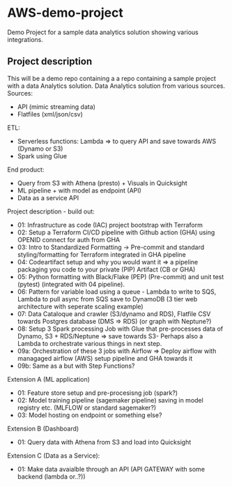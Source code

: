 # AWS-demo-project
Demo Project for a sample data analytics solution showing various integrations.

## Project description
This will be a demo repo containing a a repo containing a sample project with a data Analytics solution. Data Analytics solution from various sources. 
Sources:
- API (mimic streaming data)
- Flatfiles (xml/json/csv)

ETL:
- Serverless functions: Lambda => to query API and save towards AWS (Dynamo or S3)
- Spark using Glue

End product:
- Query from S3 with Athena (presto) + Visuals in Quicksight
- ML pipeline + with model as endpoint (API)
- Data as a service API

Project description - build out:
- 01: Infrastructure as code (IAC) project bootstrap with Terraform
- 02: Setup a Terraform CI/CD pipeline with Github action (GHA) using OPENID connect for auth from GHA
- 03: Intro to Standardized Formatting -> Pre-commit and standard styling/formatting for Terraform integrated in GHA pipeline
- 04: Codeartifact setup and why you would want it => a pipeline packaging you code to your private (PIP) Artifact (CB or GHA)
- 05: Python formatting with Black/Flake (PEP) (Pre-commit) and unit test (pytest) (integrated with 04 pipeline).  
- 06: Pattern for variable load using a queue - Lambda to write to SQS, Lambda to pull async from SQS save to DynamoDB (3 tier web architecture with seperate scaling example)
- 07: Data Cataloque and crawler (S3/dynamo and RDS), Flatfile CSV towards Postgres database (DMS => RDS) (or graph with Neptune?) 
- 08: Setup 3 Spark processing Job with Glue that pre-processes data of Dynamo, S3 + RDS/Neptune => save towards S3- Perhaps also a Lambda to orchestrate various things in next step.
- 09a: Orchestration of these 3 jobs with Airflow => Deploy airflow with managaged airflow (AWS) setup pipeline and GHA towards it
- 09b: Same as a but with Step Functions?


Extension A (ML application)
- 01: Feature store setup and pre-procesisng job (spark?)
- 02: Model training pipeline (sagemaker pipeline) saving in model registry etc. (MLFLOW or standard sagemaker?)
- 03: Model hosting on endpoint or something else?

Extension B (Dashboard)
- 01: Query data with Athena from S3 and load into Quicksight

Extension C (Data as a Service):
- 01: Make data avaialble through an API (API GATEWAY with some backend (lambda or..?))